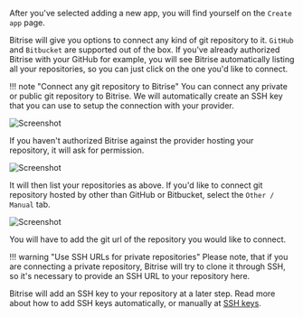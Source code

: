 After you've selected adding a new app, you will find yourself on the `Create app` page.

Bitrise will give you options to connect any kind of git repository to it. `GitHub` and `Bitbucket` are supported out of the box.
If you've already authorized Bitrise with your GitHub for example,
you will see Bitrise automatically listing all your repositories, so you can just click on the one you'd like to connect.

!!! note "Connect any git repository to Bitrise"
    You can connect any private or public git repository to Bitrise.
    We will automatically create an SSH key that you can use to setup the connection with your provider.

![Screenshot](https://www.filepicker.io/api/file/i7O8ZTjdSJSlDay3m5bE)

If you haven't authorized Bitrise against the provider hosting your repository, it will ask for permission.

![Screenshot](https://www.filepicker.io/api/file/QcX5L3QwSZ2mg7CfPBEq)

It will then list your repositories as above. If you'd like to connect git repository hosted by other than GitHub or Bitbucket,
select the `Other / Manual` tab.

![Screenshot](https://www.filepicker.io/api/file/RHMT25oeSg6aVMbL5iZ6)

You will have to add the git url of the repository you would like to connect.

!!! warning "Use SSH URLs for private repositories"
    Please note, that if you are connecting a private repository,
    Bitrise will try to clone it through SSH, so it's necessary to provide an SSH URL to your repository here.

Bitrise will add an SSH key to your repository at a later step.
Read more about how to add SSH keys automatically, or manually at [SSH keys](/adding-a-new-app/setting-up-ssh-keys/).
